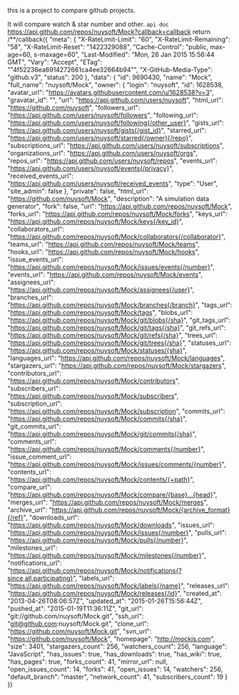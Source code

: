 this is a project to compare github projects.  

It will compare watch & star number and other.
`api doc`
    https://api.github.com/repos/nuysoft/Mock?callback=callback
    return 
    /**/callback({
  "meta": {
    "X-RateLimit-Limit": "60",
    "X-RateLimit-Remaining": "58",
    "X-RateLimit-Reset": "1422329088",
    "Cache-Control": "public, max-age=60, s-maxage=60",
    "Last-Modified": "Mon, 26 Jan 2015 15:56:44 GMT",
    "Vary": "Accept",
    "ETag": "\"4f52236ea6914272661ca4ee32664b94\"",
    "X-GitHub-Media-Type": "github.v3",
    "status": 200
  },
  "data": {
    "id": 9690430,
    "name": "Mock",
    "full_name": "nuysoft/Mock",
    "owner": {
      "login": "nuysoft",
      "id": 1628538,
      "avatar_url": "https://avatars.githubusercontent.com/u/1628538?v=3",
      "gravatar_id": "",
      "url": "https://api.github.com/users/nuysoft",
      "html_url": "https://github.com/nuysoft",
      "followers_url": "https://api.github.com/users/nuysoft/followers",
      "following_url": "https://api.github.com/users/nuysoft/following{/other_user}",
      "gists_url": "https://api.github.com/users/nuysoft/gists{/gist_id}",
      "starred_url": "https://api.github.com/users/nuysoft/starred{/owner}{/repo}",
      "subscriptions_url": "https://api.github.com/users/nuysoft/subscriptions",
      "organizations_url": "https://api.github.com/users/nuysoft/orgs",
      "repos_url": "https://api.github.com/users/nuysoft/repos",
      "events_url": "https://api.github.com/users/nuysoft/events{/privacy}",
      "received_events_url": "https://api.github.com/users/nuysoft/received_events",
      "type": "User",
      "site_admin": false
    },
    "private": false,
    "html_url": "https://github.com/nuysoft/Mock",
    "description": "A simulation data generator",
    "fork": false,
    "url": "https://api.github.com/repos/nuysoft/Mock",
    "forks_url": "https://api.github.com/repos/nuysoft/Mock/forks",
    "keys_url": "https://api.github.com/repos/nuysoft/Mock/keys{/key_id}",
    "collaborators_url": "https://api.github.com/repos/nuysoft/Mock/collaborators{/collaborator}",
    "teams_url": "https://api.github.com/repos/nuysoft/Mock/teams",
    "hooks_url": "https://api.github.com/repos/nuysoft/Mock/hooks",
    "issue_events_url": "https://api.github.com/repos/nuysoft/Mock/issues/events{/number}",
    "events_url": "https://api.github.com/repos/nuysoft/Mock/events",
    "assignees_url": "https://api.github.com/repos/nuysoft/Mock/assignees{/user}",
    "branches_url": "https://api.github.com/repos/nuysoft/Mock/branches{/branch}",
    "tags_url": "https://api.github.com/repos/nuysoft/Mock/tags",
    "blobs_url": "https://api.github.com/repos/nuysoft/Mock/git/blobs{/sha}",
    "git_tags_url": "https://api.github.com/repos/nuysoft/Mock/git/tags{/sha}",
    "git_refs_url": "https://api.github.com/repos/nuysoft/Mock/git/refs{/sha}",
    "trees_url": "https://api.github.com/repos/nuysoft/Mock/git/trees{/sha}",
    "statuses_url": "https://api.github.com/repos/nuysoft/Mock/statuses/{sha}",
    "languages_url": "https://api.github.com/repos/nuysoft/Mock/languages",
    "stargazers_url": "https://api.github.com/repos/nuysoft/Mock/stargazers",
    "contributors_url": "https://api.github.com/repos/nuysoft/Mock/contributors",
    "subscribers_url": "https://api.github.com/repos/nuysoft/Mock/subscribers",
    "subscription_url": "https://api.github.com/repos/nuysoft/Mock/subscription",
    "commits_url": "https://api.github.com/repos/nuysoft/Mock/commits{/sha}",
    "git_commits_url": "https://api.github.com/repos/nuysoft/Mock/git/commits{/sha}",
    "comments_url": "https://api.github.com/repos/nuysoft/Mock/comments{/number}",
    "issue_comment_url": "https://api.github.com/repos/nuysoft/Mock/issues/comments/{number}",
    "contents_url": "https://api.github.com/repos/nuysoft/Mock/contents/{+path}",
    "compare_url": "https://api.github.com/repos/nuysoft/Mock/compare/{base}...{head}",
    "merges_url": "https://api.github.com/repos/nuysoft/Mock/merges",
    "archive_url": "https://api.github.com/repos/nuysoft/Mock/{archive_format}{/ref}",
    "downloads_url": "https://api.github.com/repos/nuysoft/Mock/downloads",
    "issues_url": "https://api.github.com/repos/nuysoft/Mock/issues{/number}",
    "pulls_url": "https://api.github.com/repos/nuysoft/Mock/pulls{/number}",
    "milestones_url": "https://api.github.com/repos/nuysoft/Mock/milestones{/number}",
    "notifications_url": "https://api.github.com/repos/nuysoft/Mock/notifications{?since,all,participating}",
    "labels_url": "https://api.github.com/repos/nuysoft/Mock/labels{/name}",
    "releases_url": "https://api.github.com/repos/nuysoft/Mock/releases{/id}",
    "created_at": "2013-04-26T08:06:57Z",
    "updated_at": "2015-01-26T15:56:44Z",
    "pushed_at": "2015-01-19T11:36:11Z",
    "git_url": "git://github.com/nuysoft/Mock.git",
    "ssh_url": "git@github.com:nuysoft/Mock.git",
    "clone_url": "https://github.com/nuysoft/Mock.git",
    "svn_url": "https://github.com/nuysoft/Mock",
    "homepage": "http://mockjs.com",
    "size": 3401,
    "stargazers_count": 256,
    "watchers_count": 256,
    "language": "JavaScript",
    "has_issues": true,
    "has_downloads": true,
    "has_wiki": true,
    "has_pages": true,
    "forks_count": 41,
    "mirror_url": null,
    "open_issues_count": 14,
    "forks": 41,
    "open_issues": 14,
    "watchers": 256,
    "default_branch": "master",
    "network_count": 41,
    "subscribers_count": 19
  }
})

